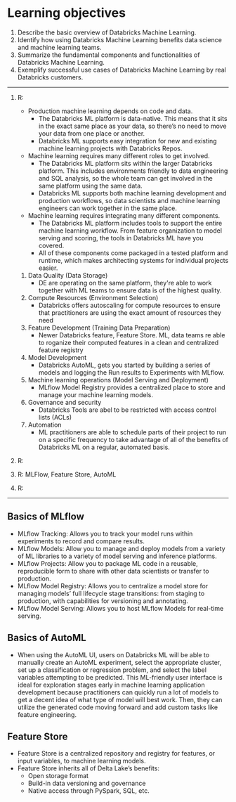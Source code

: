 # Learning objectives

1. Describe the basic overview of Databricks Machine Learning.
2. Identify how using Databricks Machine Learning benefits data science and machine learning teams.
3. Summarize the fundamental components and functionalities of Databricks Machine Learning.
4. Exemplify successful use cases of Databricks Machine Learning by real Databricks customers.

---

1. R:
    - Production machine learning depends on code and data.
        - The Databricks ML platform is data-native. This means that it sits in the exact same place as your data, so there’s no need to move your data from one place or another.
        - Databricks ML supports easy integration for new and existing machine learning projects with Databricks Repos.
    - Machine learning requires many different roles to get involved.
        - The Databricks ML platform sits within the larger Databricks platform. This includes environments friendly to data engineering and SQL analysis, so the whole team can get involved in the same platform using the same data.
        - Databricks ML supports both machine learning development and production workflows, so data scientists and machine learning engineers can work together in the same place.
    - Machine learning requires integrating many different components.
        - The Databricks ML platform includes tools to support the entire machine learning workflow. From feature organization to model serving and scoring, the tools in Databricks ML have you covered.
        - All of these components come packaged in a tested platform and runtime, which makes architecting systems for individual projects easier.
    1. Data Quality (Data Storage)
        - DE are operating on the same platform, they're able to work together with ML teams to ensure data is of the highest quality.
    2. Compute Resources (Environment Selection)
        - Databricks offers autoscaling for compute resources to ensure that practitioners are using the exact amount of resources they need
    3. Feature Development (Training Data Preparation)
        - Newer Databricks feature, Feature Store. ML, data teams re able to roganize their computed features in a clean and centralized feature registry
    4. Model Development
        - Databricks AutoML, gets you started by building a series of models and logging the Run results to Experiments with MLflow.
    5. Machine learning operations (Model Serving and Deployment)
        - MLflow Model Registry provides a centralized place to store and manage your machine learning models.
    6. Governance and security
        - Databricks Tools are abel to be restricted with access control lists (ACLs)
    7. Automation
        - ML practitioners are able to schedule parts of their project to run on a specific frequency to take advantage of all of the benefits of Databricks ML on a regular, automated basis.
2. R:

3. R: MLFlow, Feature Store, AutoML

4. R:

---

## Basics of MLflow

- MLflow Tracking: Allows you to track your model runs within experiments to record and compare results.
- MLflow Models: Allow you to manage and deploy models from a variety of ML libraries to a variety of model serving and inference platforms.
- MLflow Projects: Allow you to package ML code in a reusable, reproducible form to share with other data scientists or transfer to production.
- MLflow Model Registry: Allows you to centralize a model store for managing models’ full lifecycle stage transitions: from staging to production, with capabilities for versioning and annotating.
- MLflow Model Serving: Allows you to host MLflow Models for real-time serving.

## Basics of AutoML

- When using the AutoML UI, users on Databricks ML will be able to manually create an AutoML experiment, select the appropriate cluster, set up a classification or regression problem, and select the label variables attempting to be predicted. This ML-friendly user interface is ideal for exploration stages early in machine learning application development because practitioners can quickly run a lot of models to get a decent idea of what type of model will best work. Then, they can utilize the generated code moving forward and add custom tasks like feature engineering.

## Feature Store

- Feature Store is a centralized repository and registry for features, or input variables, to machine learning models.
- Feature Store inherits all of Delta Lake’s benefits:
  - Open storage format
  - Build-in data versioning and governance
  - Native access through PySpark, SQL, etc.
